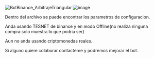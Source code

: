 ![BotBinance_ArbitrajeTriangular](https://github.com/user-attachments/assets/340063f7-500e-4742-be57-adcbcc837dcd)
![image](https://github.com/user-attachments/assets/d82823bb-7bf3-4522-8d18-4d85ac2c8a9b)


Dentro del archivo se puede encontrar los parametros de configuracion.

Anda usando TESNET de binance y en modo Offline(no realiza ninguna compra solo muestra lo que podria ser)

Aun no anda usando criptomonedas reales.

Si alguno quiere colaborar contacteme y podremos mejorar el bot.
